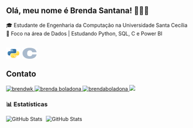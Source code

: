 ## Olá, meu nome é Brenda Santana! 👩🏻‍💻

🎓 Estudante de Engenharia da Computação na Universidade Santa Cecília
🚀 Foco na área de Dados | Estudando Python, SQL, C e Power BI

<div style="display: inline_block"><br>
  <img align="center" alt="Brenda-Python" height="30" width="40" src="https://raw.githubusercontent.com/devicons/devicon/master/icons/python/python-original.svg">
  <img align="center" alt="Brenda-C" height="30" width="40" src="https://raw.githubusercontent.com/devicons/devicon/master/icons/c/c-original.svg">
</div>

  
  ## Contato
 
<div> 
  <a href="https://instagram.com/brendwk" target="_blank">
    <img src="https://img.shields.io/badge/-Instagram-%23E4405F?style=for-the-badge&logo=instagram&logoColor=white" alt="brendwk">
  </a>
  
  <a href="mailto:brenda_santana3@hotmail.com" target="_blank">
    <img src="https://img.shields.io/badge/-Gmail-%23333?style=for-the-badge&logo=gmail&logoColor=white" alt="brenda boladona">
  </a>
  
  <a href="https://www.linkedin.com/in/brenda-cruzsantana/" target="_blank">
    <img src="https://img.shields.io/badge/-LinkedIn-%230077B5?style=for-the-badge&logo=linkedin&logoColor=white" alt="brendaboladona">
  </a>

  <a href="https://discord.gg/brendacsantana" target="_blank">
    <img src="https://img.shields.io/badge/Discord-7289DA?style=for-the-badge&logo=discord&logoColor=white" target="_blank"></a> 
  </a>
  
</div>

### 📊 Estatísticas

<p>
  <img 
    align="left" 
    alt="GitHub Stats" 
    height="200" 
    style="padding-right: 10px;" 
    src="https://github-readme-stats.vercel.app/api?username=BrendaSantana&show_icons=true&theme=tokyonight&include_all_commits=true&locale=pt-br" 
  />

<img 
      align="left" 
      alt="GitHub Stats" 
      height="200" 
      src="https://github-readme-stats.vercel.app/api/top-langs/?username=Brendasantana&theme=tokyonight&layout=compact&custom_title=Tecnologias&langs_count=9" 
  />

</p>
